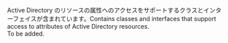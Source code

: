 <Namespace Name="Microsoft.Azure.Management.Graph.RBAC.Fluent.Models">
  <Docs>
    <summary><span data-ttu-id="a412b-101">Active Directory のリソースの属性へのアクセスをサポートするクラスとインターフェイスが含まれています。</span><span class="sxs-lookup"><span data-stu-id="a412b-101">Contains classes and interfaces that support access to attributes of Active Directory resources.</span></span></summary> 
    <remarks>To be added.</remarks>
  </Docs>
</Namespace>
